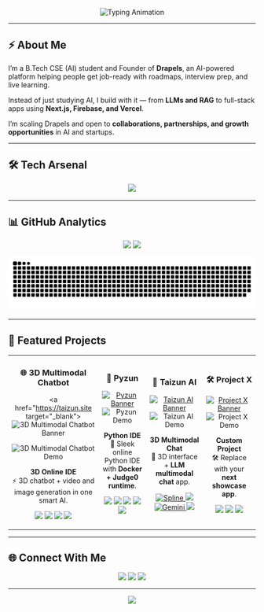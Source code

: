<p align="center">
  <lottie-player src="https://assets2.lottiefiles.com/packages/lf20_iwmd6pyr.json"  background="transparent"  speed="1"  style="width: 600px; height: 220px;"  loop  autoplay></lottie-player>
</p>
<script src="https://unpkg.com/@lottiefiles/lottie-player@latest/dist/lottie-player.js"></script>

<!-- Typing SVG -->
<p align="center">
  <img src="https://readme-typing-svg.herokuapp.com?font=Fira+Code&weight=600&size=24&duration=4000&pause=1000&color=FF6EC4&center=true&vCenter=true&width=600&lines=Engineering+Student+%7C+AI+Developer;Building+Generative+AI+Apps;Founder+of+Drapels" alt="Typing Animation" />
</p>

---

## ⚡ About Me
I’m a B.Tech CSE (AI) student and Founder of **Drapels**, an AI-powered platform helping people get job-ready with roadmaps, interview prep, and live learning.  

Instead of just studying AI, I build with it — from **LLMs and RAG** to full-stack apps using **Next.js, Firebase, and Vercel**.  

I’m scaling Drapels and open to **collaborations, partnerships, and growth opportunities** in AI and startups.

---

## 🛠️ Tech Arsenal
<p align="center">
  <img src="https://skillicons.dev/icons?i=python,cpp,js,ts,react,nextjs,nodejs,tailwind,docker,vercel,git,github,vscode,linux&perline=7" />
</p>

---

## 📊 GitHub Analytics
<p align="center">
  <img src="https://github-readme-stats.vercel.app/api?username=t4zn&show_icons=true&theme=radical&hide_border=true&count_private=true&bg_color=0D1117&title_color=FF6EC4&icon_color=FF6EC4" height="165"/>
  <img src="https://github-readme-streak-stats.herokuapp.com/?user=t4zn&theme=radical&hide_border=true&background=0D1117&ring=FF6EC4&fire=FF6EC4&currStreakLabel=FF6EC4" height="165"/>
</p>

<!-- Animated Contribution Snake -->
<p align="center">
  <img src="https://raw.githubusercontent.com/Platane/snk/output/github-contribution-grid-snake-dark.svg" alt="snake gif" />
</p>

---

## 🚀 Featured Projects  

<table align="center">
<tr>

<!-- 3D Multimodal Chatbot -->
<td align="center" width="250">

### 🌐 3D Multimodal Chatbot  
<a href="https://taizun.site target="_blank">
  <img src="https://svg-banners.vercel.app/api?type=rainbow&text1=⚡%203D Multimodal Chatbot%20IDE&width=250&height=120" alt="3D Multimodal Chatbot Banner"/>
</a>  

<img src="https://raw.githubusercontent.com/taizun/demo-assets/main/3D Multimodal Chatbot.gif" width="100%" alt="3D Multimodal Chatbot Demo"/>  

**3D Online IDE**  
⚡ 3D chatbot + video and image generation in one smart AI.  

<p align="center">
  <img src="https://img.shields.io/badge/Spline-FF5A5F?style=for-the-badge&logo=spline&logoColor=white"/>
  <img src="https://img.shields.io/badge/OpenAI-412991?style=for-the-badge&logo=openai&logoColor=white"/>
  <img src="https://img.shields.io/badge/Gemini-34A853?style=for-the-badge&logo=gemini&logoColor=white"/>
  <img src="https://img.shields.io/badge/Vercel-000000?style=for-the-badge&logo=vercel&logoColor=white"/>
</p>


</td>

<!-- Pyzun -->
<td align="center" width="250">

### 🐍 Pyzun  
<a href="https://pyzun.vercel.app" target="_blank">
  <img src="https://svg-banners.vercel.app/api?type=rainbow&text1=🐍%20Pyzun%20IDE&width=250&height=120" alt="Pyzun Banner"/>
</a>  

<img src="https://raw.githubusercontent.com/taizun/demo-assets/main/pyzun.gif" width="100%" alt="Pyzun Demo"/>  

**Python IDE**  
🐍 Sleek online Python IDE with **Docker + Judge0 runtime**.  

<p align="center">
  <img src="https://img.shields.io/badge/Next.js-000000?style=for-the-badge&logo=nextdotjs&logoColor=white"/>
  <img src="https://img.shields.io/badge/Python-3776AB?style=for-the-badge&logo=python&logoColor=white"/>
  <img src="https://img.shields.io/badge/Judge0-FF6EC4?style=for-the-badge&logo=codeforces&logoColor=white"/>
  <img src="https://img.shields.io/badge/Docker-2496ED?style=for-the-badge&logo=docker&logoColor=white"/>
  <img src="https://img.shields.io/badge/Vercel-000000?style=for-the-badge&logo=vercel&logoColor=white"/>
</p>

</td>

<!-- Taizun AI -->
<td align="center" width="250">

### 🤖 Taizun AI  
<a href="https://taizunai.vercel.app" target="_blank">
  <img src="https://svg-banners.vercel.app/api?type=rainbow&text1=🤖%20Taizun%20AI&width=250&height=120" alt="Taizun AI Banner"/>
</a>  

<img src="https://raw.githubusercontent.com/taizun/demo-assets/main/taizunai.gif" width="100%" alt="Taizun AI Demo"/>  

**3D Multimodal Chat**  
🚀 3D interface + **LLM multimodal chat** app.  

<p align="center">
  
  <!-- Spline branded button -->
  <a href="https://spline.design" target="_blank">
    <img src="https://img.shields.io/badge/Spline-F36C24?style=for-the-badge&logo=spline&logoColor=white&labelColor=000000" alt="Spline"/>
  </a>
  
  <!-- OpenAI -->
  <img src="https://img.shields.io/badge/OpenAI-412991?style=for-the-badge&logo=openai&logoColor=white"/>
  
  <!-- Gemini branded button -->
  <a href="https://www.gemini.com/" target="_blank">
    <img src="https://img.shields.io/badge/Gemini-34A853?style=for-the-badge&logo=gemini&logoColor=white&labelColor=000000" alt="Gemini"/>
  </a>
  
  <!-- Vercel -->
  <img src="https://img.shields.io/badge/Vercel-000000?style=for-the-badge&logo=vercel&logoColor=white"/>
</p>


</td>

<!-- Project X -->
<td align="center" width="250">

### 🛠️ Project X  
<a href="https://yourproject.vercel.app" target="_blank">
  <img src="https://svg-banners.vercel.app/api?type=rainbow&text1=🛠️%20Project%20X&width=250&height=120" alt="Project X Banner"/>
</a>  

<img src="https://raw.githubusercontent.com/taizun/demo-assets/main/projectx.gif" width="100%" alt="Project X Demo"/>  

**Custom Project**  
🛠️ Replace with your **next showcase app**.  

<p align="center">
  <img src="https://img.shields.io/badge/Next.js-000000?style=for-the-badge&logo=nextdotjs&logoColor=white"/>
  <img src="https://img.shields.io/badge/API-0288D1?style=for-the-badge&logo=fastapi&logoColor=white"/>
  <img src="https://img.shields.io/badge/Vercel-000000?style=for-the-badge&logo=vercel&logoColor=white"/>
</p>

</td>

</tr>
</table>

---

## 🌐 Connect With Me
<p align="center">
  <a href="https://linkedin.com/in/YOURUSERNAME"><img src="https://img.shields.io/badge/-LinkedIn-0A66C2?style=for-the-badge&logo=linkedin&logoColor=white"></a>
  <a href="https://twitter.com/YOURUSERNAME"><img src="https://img.shields.io/badge/-Twitter-1DA1F2?style=for-the-badge&logo=twitter&logoColor=white"></a>
  <a href="mailto:YOURMAIL@gmail.com"><img src="https://img.shields.io/badge/-Email-D14836?style=for-the-badge&logo=gmail&logoColor=white"></a>
</p>

---

<!-- Footer Wave -->
<p align="center">
  <img src="https://capsule-render.vercel.app/api?type=waving&color=0:7873f5,100:ff6ec4&height=120&section=footer"/>
</p>
